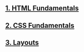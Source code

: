 ## [1. HTML Fundamentals](https://github.com/yoojh9/udemy-css-basics/tree/main/02-HTML-Fundamentals)

## [2. CSS Fundamentals](https://github.com/yoojh9/udemy-css-basics/tree/main/03-CSS-Fundamentals)

## [3. Layouts](https://github.com/yoojh9/udemy-css-basics/tree/main/04-CSS-Layouts)
